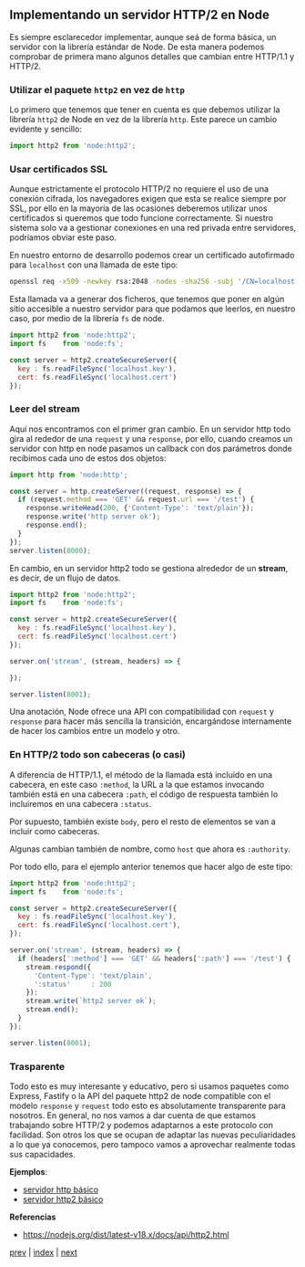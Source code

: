 ## Implementando un servidor HTTP/2 en Node

Es siempre esclarecedor implementar, aunque seá de forma básica, un servidor con la librería estándar de Node. De esta
manera podemos comprobar de primera mano algunos detalles que cambian entre HTTP/1.1 y HTTP/2.

### Utilizar el paquete `http2` en vez de `http`

Lo primero que tenemos que tener en cuenta es que debemos utilizar la librería `http2` de Node en vez de la librería
`http`. Este parece un cambio evidente y sencillo:

```js
import http2 from 'node:http2';
```

### Usar certificados SSL

Aunque estrictamente el protocolo HTTP/2 no requiere el uso de una conexión cifrada, los navegadores exigen que esta
se realice siempre por SSL, por ello en la mayoría de las ocasiones deberemos utilizar unos certificados si queremos que
todo funcione correctamente. Si nuestro sistema solo va a gestionar conexiones en una red privada entre servidores,
podríamos obviar este paso.

En nuestro entorno de desarrollo podemos crear un certificado autofirmado para `localhost` con una llamada de este tipo:

```bash
openssl req -x509 -newkey rsa:2048 -nodes -sha256 -subj '/CN=localhost' -keyout localhost.key -out localhost.cert
```

Esta llamada va a generar dos ficheros, que tenemos que poner en algún sitio accesible a nuestro servidor para que
podamos que leerlos, en nuestro caso, por medio de la librería `fs` de node.

```js
import http2 from 'node:http2';
import fs    from 'node:fs';

const server = http2.createSecureServer({
  key : fs.readFileSync('localhost.key'),
  cert: fs.readFileSync('localhost.cert')
});
```

### Leer del stream

Aquí nos encontramos con el primer gran cambio. En un servidor http todo gira al rededor de una `request` y una
`response`, por ello, cuando creamos un servidor con http en node pasamos un callback con dos parámetros donde recibimos
cada uno de estos dos objetos:

```js
import http from 'node:http';

const server = http.createServer((request, response) => {
  if (request.method === 'GET' && request.url === '/test') {
    response.writeHead(200, {'Content-Type': 'text/plain'});
    response.write('http server ok');
    response.end();
  }
});
server.listen(8000);
```

En cambio, en un servidor http2 todo se gestiona alrededor de un **stream**, es decir, de un flujo de datos.

```js
import http2 from 'node:http2';
import fs    from 'node:fs';

const server = http2.createSecureServer({
  key : fs.readFileSync('localhost.key'),
  cert: fs.readFileSync('localhost.cert')
});

server.on('stream', (stream, headers) => {

});

server.listen(8001);
```

Una anotación, Node ofrece una API con compatibilidad con `request` y `response` para hacer más sencilla la transición,
encargándose internamente de hacer los cambios entre un modelo y otro.

### En HTTP/2 todo son cabeceras (o casi)

A diferencia de HTTP/1.1, el método de la llamada está incluido en una cabecera, en este caso `:method`, la URL a la
que estamos invocando también está en una cabecera `:path`, el código de respuesta también lo incluiremos en una
cabecera `:status`.

Por supuesto, también existe `body`, pero el resto de elementos se van a incluir como cabeceras.

Algunas cambian también de nombre, como `host` que ahora es `:authority`.

Por todo ello, para el ejemplo anterior tenemos que hacer algo de este tipo:

```js
import http2 from 'node:http2';
import fs    from 'node:fs';

const server = http2.createSecureServer({
  key : fs.readFileSync('localhost.key'),
  cert: fs.readFileSync('localhost.cert'),
});

server.on('stream', (stream, headers) => {
  if (headers[':method'] === 'GET' && headers[':path'] === '/test') {
    stream.respond({
      'Content-Type': 'text/plain',
      ':status'     : 200
    });
    stream.write(`http2 server ok`);
    stream.end();
  }
});

server.listen(8001);
```

### Trasparente

Todo esto es muy interesante y educativo, pero si usamos paquetes como Express, Fastify o la API del paquete http2 de
node compatible con el modelo  `response` y `request` todo esto es absolutamente transparente para nosotros. En general,
no nos vamos a dar cuenta de que estamos trabajando sobre HTTP/2 y podemos adaptarnos a este protocolo con facilidad.
Son otros los que se ocupan de adaptar las nuevas peculiaridades a lo que ya conocemos, pero tampoco vamos a aprovechar
realmente todas sus capacidades.

**Ejemplos**:

- [servidor http básico](src/03-http.js)
- [servidor http2 básico](src/03-http.js)



**Referencias**

- https://nodejs.org/dist/latest-v18.x/docs/api/http2.html

[prev](CH-02.md) | [index](README.md) | [next](CH-04.md)